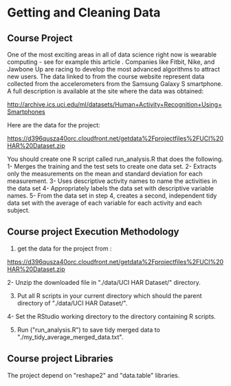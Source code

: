 # Getting and Cleaning Data

## Course Project

One of the most exciting areas in all of data science right now is wearable computing - see for example this article . Companies like Fitbit, Nike, and Jawbone Up are racing to develop the most advanced algorithms to attract new users. The data linked to from the course website represent data collected from the accelerometers from the Samsung Galaxy S smartphone. A full description is available at the site where the data was obtained: 

http://archive.ics.uci.edu/ml/datasets/Human+Activity+Recognition+Using+Smartphones 

Here are the data for the project: 

https://d396qusza40orc.cloudfront.net/getdata%2Fprojectfiles%2FUCI%20HAR%20Dataset.zip 

You should create one R script called run_analysis.R that does the following. 
1- Merges the training and the test sets to create one data set.
2- Extracts only the measurements on the mean and standard deviation for each measurement. 
3- Uses descriptive activity names to name the activities in the data set
4- Appropriately labels the data set with descriptive variable names. 
5- From the data set in step 4, creates a second, independent tidy data set with the average of each variable for each activity and each subject.




## Course project Execution Methodology

1. get the data for the project from : 

https://d396qusza40orc.cloudfront.net/getdata%2Fprojectfiles%2FUCI%20HAR%20Dataset.zip 

2- Unzip the downloaded file in "./data/UCI HAR Dataset/" directory.

3. Put all R scripts in your current directory which should the parent directory of "./data/UCI HAR Dataset/".

4- Set the RStudio working directory to the directory containing R scripts.

5. Run ("run_analysis.R") to save tidy merged data to "./my_tidy_average_merged_data.txt".



## Course project Libraries 

The project depend on "reshape2" and "data.table" libraries. 
